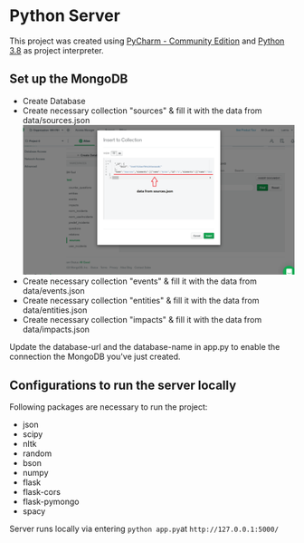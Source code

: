 # Python Server

This project was created using [PyCharm - Community Edition](https://www.jetbrains.com/de-de/pycharm/download) and [Python 3.8](https://www.python.org/downloads/) as project interpreter.

## Set up the MongoDB
- Create Database 
- Create necessary collection "sources" & fill it with the data from data/sources.json
![](images/dataInstruction.png)
- Create necessary collection "events" & fill it with the data from data/events.json
- Create necessary collection "entities" & fill it with the data from data/entities.json
- Create necessary collection "impacts" & fill it with the data from data/impacts.json

Update the database-url and the database-name in app.py to enable the connection the MongoDB you've just created.

## Configurations to run the server locally
Following packages are necessary to run the project: 
- json
- scipy
- nltk
- random
- bson
- numpy
- flask
- flask-cors
- flask-pymongo
- spacy

Server runs locally via entering ```python app.py```at ```http://127.0.0.1:5000/```
